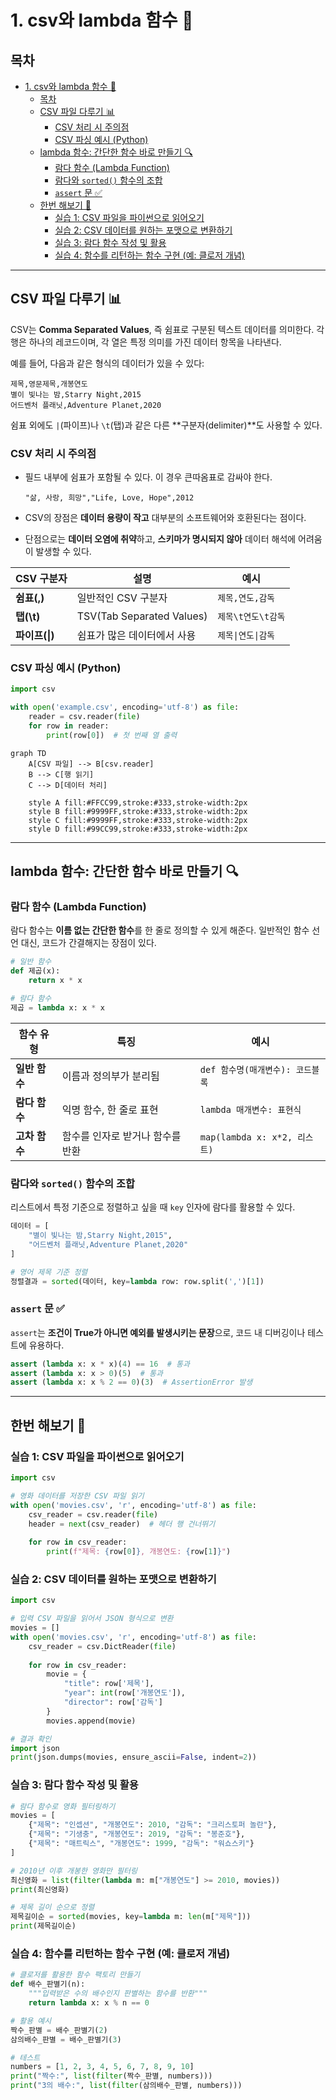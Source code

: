 # 1. csv와 lambda 함수 📝

## 목차
- [1. csv와 lambda 함수 📝](#1-csv와-lambda-함수-)
  - [목차](#목차)
  - [CSV 파일 다루기 📊](#csv-파일-다루기-)
    - [CSV 처리 시 주의점](#csv-처리-시-주의점)
    - [CSV 파싱 예시 (Python)](#csv-파싱-예시-python)
  - [lambda 함수: 간단한 함수 바로 만들기 🔍](#lambda-함수-간단한-함수-바로-만들기-)
    - [람다 함수 (Lambda Function)](#람다-함수-lambda-function)
    - [람다와 `sorted()` 함수의 조합](#람다와-sorted-함수의-조합)
    - [`assert` 문 ✅](#assert-문-)
  - [한번 해보기 🧪](#한번-해보기-)
    - [실습 1: CSV 파일을 파이썬으로 읽어오기](#실습-1-csv-파일을-파이썬으로-읽어오기)
    - [실습 2: CSV 데이터를 원하는 포맷으로 변환하기](#실습-2-csv-데이터를-원하는-포맷으로-변환하기)
    - [실습 3: 람다 함수 작성 및 활용](#실습-3-람다-함수-작성-및-활용)
    - [실습 4: 함수를 리턴하는 함수 구현 (예: 클로저 개념)](#실습-4-함수를-리턴하는-함수-구현-예-클로저-개념)

---

## CSV 파일 다루기 📊

CSV는 **Comma Separated Values**, 즉 쉼표로 구분된 텍스트 데이터를 의미한다. 각 행은 하나의 레코드이며, 각 열은 특정 의미를 가진 데이터 항목을 나타낸다.

예를 들어, 다음과 같은 형식의 데이터가 있을 수 있다:
```
제목,영문제목,개봉연도
별이 빛나는 밤,Starry Night,2015
어드벤처 플래닛,Adventure Planet,2020
```

쉼표 외에도 `|`(파이프)나 `\t`(탭)과 같은 다른 **구분자(delimiter)**도 사용할 수 있다.

### CSV 처리 시 주의점

- 필드 내부에 쉼표가 포함될 수 있다. 이 경우 큰따옴표로 감싸야 한다.
  ```csv
  "삶, 사랑, 희망","Life, Love, Hope",2012
  ```

- CSV의 장점은 **데이터 용량이 작고** 대부분의 소프트웨어와 호환된다는 점이다.

- 단점으로는 **데이터 오염에 취약**하고, **스키마가 명시되지 않아** 데이터 해석에 어려움이 발생할 수 있다.

| CSV 구분자 | 설명 | 예시 |
|-----------|------|------|
| **쉼표(,)** | 일반적인 CSV 구분자 | `제목,연도,감독` |
| **탭(\t)** | TSV(Tab Separated Values) | `제목\t연도\t감독` |
| **파이프(\|)** | 쉼표가 많은 데이터에서 사용 | `제목\|연도\|감독` |

### CSV 파싱 예시 (Python)

```python
import csv

with open('example.csv', encoding='utf-8') as file:
    reader = csv.reader(file)
    for row in reader:
        print(row[0])  # 첫 번째 열 출력
```

```mermaid
graph TD
    A[CSV 파일] --> B[csv.reader]
    B --> C[행 읽기]
    C --> D[데이터 처리]
    
    style A fill:#FFCC99,stroke:#333,stroke-width:2px
    style B fill:#9999FF,stroke:#333,stroke-width:2px
    style C fill:#9999FF,stroke:#333,stroke-width:2px
    style D fill:#99CC99,stroke:#333,stroke-width:2px
```

---

## lambda 함수: 간단한 함수 바로 만들기 🔍

### 람다 함수 (Lambda Function)

람다 함수는 **이름 없는 간단한 함수**를 한 줄로 정의할 수 있게 해준다. 일반적인 함수 선언 대신, 코드가 간결해지는 장점이 있다.

```python
# 일반 함수
def 제곱(x):
    return x * x

# 람다 함수
제곱 = lambda x: x * x
```

| 함수 유형 | 특징 | 예시 |
|----------|------|------|
| **일반 함수** | 이름과 정의부가 분리됨 | `def 함수명(매개변수): 코드블록` |
| **람다 함수** | 익명 함수, 한 줄로 표현 | `lambda 매개변수: 표현식` |
| **고차 함수** | 함수를 인자로 받거나 함수를 반환 | `map(lambda x: x*2, 리스트)` |

### 람다와 `sorted()` 함수의 조합

리스트에서 특정 기준으로 정렬하고 싶을 때 `key` 인자에 람다를 활용할 수 있다.

```python
데이터 = [
    "별이 빛나는 밤,Starry Night,2015",
    "어드벤처 플래닛,Adventure Planet,2020"
]

# 영어 제목 기준 정렬
정렬결과 = sorted(데이터, key=lambda row: row.split(',')[1])
```

### `assert` 문 ✅

`assert`는 **조건이 True가 아니면 예외를 발생시키는 문장**으로, 코드 내 디버깅이나 테스트에 유용하다.

```python
assert (lambda x: x * x)(4) == 16  # 통과
assert (lambda x: x > 0)(5)  # 통과
assert (lambda x: x % 2 == 0)(3)  # AssertionError 발생
```

---

## 한번 해보기 🧪

### 실습 1: CSV 파일을 파이썬으로 읽어오기
```python
import csv

# 영화 데이터를 저장한 CSV 파일 읽기
with open('movies.csv', 'r', encoding='utf-8') as file:
    csv_reader = csv.reader(file)
    header = next(csv_reader)  # 헤더 행 건너뛰기
    
    for row in csv_reader:
        print(f"제목: {row[0]}, 개봉연도: {row[1]}")
```

### 실습 2: CSV 데이터를 원하는 포맷으로 변환하기
```python
import csv

# 입력 CSV 파일을 읽어서 JSON 형식으로 변환
movies = []
with open('movies.csv', 'r', encoding='utf-8') as file:
    csv_reader = csv.DictReader(file)
    
    for row in csv_reader:
        movie = {
            "title": row['제목'],
            "year": int(row['개봉연도']),
            "director": row['감독']
        }
        movies.append(movie)

# 결과 확인
import json
print(json.dumps(movies, ensure_ascii=False, indent=2))
```

### 실습 3: 람다 함수 작성 및 활용
```python
# 람다 함수로 영화 필터링하기
movies = [
    {"제목": "인셉션", "개봉연도": 2010, "감독": "크리스토퍼 놀란"},
    {"제목": "기생충", "개봉연도": 2019, "감독": "봉준호"},
    {"제목": "매트릭스", "개봉연도": 1999, "감독": "워쇼스키"}
]

# 2010년 이후 개봉한 영화만 필터링
최신영화 = list(filter(lambda m: m["개봉연도"] >= 2010, movies))
print(최신영화)

# 제목 길이 순으로 정렬
제목길이순 = sorted(movies, key=lambda m: len(m["제목"]))
print(제목길이순)
```

### 실습 4: 함수를 리턴하는 함수 구현 (예: 클로저 개념)
```python
# 클로저를 활용한 함수 팩토리 만들기
def 배수_판별기(n):
    """입력받은 수의 배수인지 판별하는 함수를 반환"""
    return lambda x: x % n == 0

# 활용 예시
짝수_판별 = 배수_판별기(2)
삼의배수_판별 = 배수_판별기(3)

# 테스트
numbers = [1, 2, 3, 4, 5, 6, 7, 8, 9, 10]
print("짝수:", list(filter(짝수_판별, numbers)))
print("3의 배수:", list(filter(삼의배수_판별, numbers)))
```
